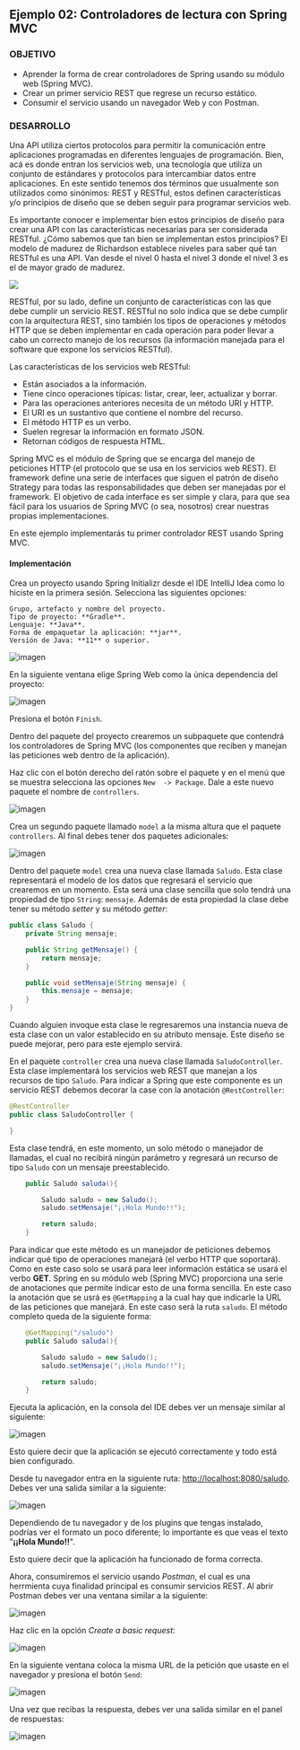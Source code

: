 ## Ejemplo 02: Controladores de lectura con Spring MVC

### OBJETIVO

- Aprender la forma de crear controladores de Spring usando su módulo web (Spring MVC).
- Crear un primer servicio REST que regrese un recurso estático.
- Consumir el servicio usando un navegador Web y con Postman.

### DESARROLLO

Una API utiliza ciertos protocolos para permitir la comunicación entre aplicaciones programadas en diferentes lenguajes de programación. Bien, acá es donde entran los servicios web, una tecnología que utiliza un conjunto de estándares y protocolos para intercambiar datos entre aplicaciones. En este sentido tenemos dos términos que usualmente son utilizados como sinónimos: REST y RESTful, estos definen características y/o principios de diseño que se deben seguir para programar servicios web.

Es importante conocer e implementar bien estos principios de diseño para crear una API con las características necesarias para ser considerada RESTful. ¿Cómo sabemos que tan bien se implementan estos principios? El modelo de madurez de Richardson establece niveles para saber qué tan RESTful es una API. Van desde el nivel 0 hasta el nivel 3 donde el nivel 3 es el de mayor grado de madurez. 

![](img/img_01.png)

RESTful, por su lado, define un conjunto de características con las que debe cumplir un servicio REST. RESTful no solo indica que se debe cumplir con la arquitectura REST, sino también los tipos de operaciones y métodos HTTP que se deben implementar en cada operación para poder llevar a cabo un correcto manejo de los recursos (la información manejada para el software que expone los servicios RESTful).

Las características de los servicios web RESTful:

- Están asociados a la información.
- Tiene cinco operaciones típicas: listar, crear, leer, actualizar y borrar.
- Para las operaciones anteriores necesita de un método URI y HTTP.
- El URI es un sustantivo que contiene el nombre del recurso.
- El método HTTP es un verbo.
- Suelen regresar la información en formato JSON.
- Retornan códigos de respuesta HTML.


Spring MVC es el módulo de Spring que se encarga del manejo de peticiones HTTP (el protocolo que se usa en los servicios web REST). El framework define una serie de interfaces que siguen el patrón de diseño Strategy para todas las responsabilidades que deben ser manejadas por el framework. El objetivo de cada interface es ser simple y clara, para que sea fácil para los usuarios de Spring MVC (o sea, nosotros) crear nuestras propias implementaciones.

En este ejemplo implementarás tu primer controlador REST usando Spring MVC.

#### Implementación

Crea un proyecto usando Spring Initializr desde el IDE IntelliJ Idea como lo hiciste en la primera sesión. Selecciona las siguientes opciones:

    Grupo, artefacto y nombre del proyecto.
    Tipo de proyecto: **Gradle**.
    Lenguaje: **Java**.
    Forma de empaquetar la aplicación: **jar**.
    Versión de Java: **11** o superior.

![imagen](img/img_02.png)

En la siguiente ventana elige Spring Web como la única dependencia del proyecto:

![imagen](img/img_03.png)

Presiona el botón `Finish`.

Dentro del paquete del proyecto crearemos un subpaquete que contendrá los controladores de Spring MVC (los componentes que reciben y manejan las peticiones web dentro de la aplicación).

Haz clic con el botón derecho del ratón sobre el paquete y en el menú que se muestra selecciona las opciones `New  -> Package`. Dale a este nuevo paquete el nombre de `controllers`.

![imagen](img/img_04.png)

Crea un segundo paquete llamado `model` a la misma altura que el paquete `controllers`. Al final debes tener dos paquetes adicionales:

![imagen](img/img_05.png)

Dentro del paquete `model` crea una nueva clase llamada `Saludo`. Esta clase representará el modelo de los datos que regresará el servicio que crearemos en un momento. Esta será una clase sencilla que solo tendrá una propiedad de tipo `String`: `mensaje`. Además de esta propiedad la clase debe tener su método *setter* y su método *getter*:    

```java
public class Saludo {
    private String mensaje;

    public String getMensaje() {
        return mensaje;
    }

    public void setMensaje(String mensaje) {
        this.mensaje = mensaje;
    }
}
```

Cuando alguien invoque esta clase le regresaremos una instancia nueva de esta clase con un valor establecido en su atributo mensaje. Este diseño se puede mejorar, pero para este ejemplo servirá.

En el paquete `controller` crea una nueva clase llamada `SaludoController`. Esta clase implementará los servicios web REST que manejan a los recursos de tipo `Saludo`. Para indicar a Spring que este componente es un servicio REST debemos decorar la case con la anotación `@RestController`:

```java
@RestController
public class SaludoController {

}
```

Esta clase tendrá, en este momento, un  solo método o manejador de llamadas, el cual no recibirá ningún parámetro y regresará un recurso de tipo `Saludo` con un mensaje preestablecido.

```java
    public Saludo saluda(){

        Saludo saludo = new Saludo();
        saludo.setMensaje("¡¡Hola Mundo!!");

        return saludo;
    }
```

Para indicar que este método es un manejador de peticiones debemos indicar qué tipo de operaciones manejará (el verbo HTTP que soportará). Como en este caso solo se usará para leer información estática se usará el verbo **GET**. Spring en su módulo web (Spring MVC) proporciona una serie de anotaciones que permite indicar esto de una forma sencilla. En este caso la anotación que se usrá es `@GetMapping` a la cual hay que indicarle la URL de las peticiones que manejará. En este caso será la ruta `saludo`. El método completo queda de la siguiente forma:

```java
    @GetMapping("/saludo")
    public Saludo saluda(){

        Saludo saludo = new Saludo();
        saludo.setMensaje("¡¡Hola Mundo!!");

        return saludo;
    }
```

Ejecuta la aplicación, en la consola del IDE debes ver un mensaje similar al siguiente:

![imagen](img/img_06.png)

Esto quiere decir que la aplicación se ejecutó correctamente y todo está bien configurado.

Desde tu navegador entra en la siguiente ruta: [http://localhost:8080/saludo](http://localhost:8080/saludo). Debes ver una salida similar a la siguiente:

![imagen](img/img_07.png)

Dependiendo de tu navegador y de los plugins que tengas instalado, podrías ver el formato un poco diferente; lo importante es que veas el texto "**¡¡Hola Mundo!!**".

Esto quiere decir que la aplicación ha funcionado de forma correcta.

Ahora, consumiremos el servicio usando *Postman*, el cual es una herrmienta cuya finalidad principal es consumir servicios REST. Al abrir Postman debes ver una ventana similar a la siguiente:

![imagen](img/img_08.png)

Haz clic en la opción *Create a basic request*:

![imagen](img/img_09.png)

En la siguiente ventana coloca la misma URL de la petición que usaste en el navegador y presiona el botón `Send`:

![imagen](img/img_10.png)

Una vez que recibas la respuesta, debes ver una salida similar en el panel de respuestas:

![imagen](img/img_11.png)
